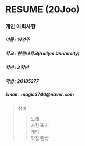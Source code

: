 # RESUME (20Joo)

### 개인 이력사항
  ##### 이름 : 이영주
  ##### 학교 : 한림대학교(hallym University)
  <h5> 학년 : 3학년 </h5>
  <h5> 학번 : 20185277 </h5>
  <h5> Email : magic3740@naver.com </h5>
  
  > 취미  
  >> 노래  
  >> 사진 찍기  
  >> 게임  
  >> 맛집 탐방  
  
  
